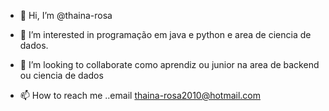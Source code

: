 - 👋 Hi, I’m @thaina-rosa
- 👀 I’m interested in programação em java e python e area de ciencia de dados.

- 💞️ I’m looking to collaborate  como aprendiz ou junior  na area de backend ou ciencia de dados 
- 📫 How to reach me ..email thaina-rosa2010@hotmail.com

<!---
thaina-rosa/thaina-rosa is a ✨ special ✨ repository because its `README.md` (this file) appears on your GitHub profile.
You can click the Preview link to take a look at your changes.
--->
